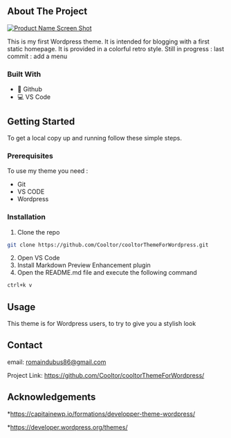 
<!-- ABOUT THE PROJECT -->
## About The Project

[![Product Name Screen Shot][product-screenshot]](https://example.com)

This is my first Wordpress theme. It is intended for blogging with a first static homepage.
It is provided in a colorful retro style.
Still in progress : last commit : add a menu

### Built With


* 🐙 Github
* 💻 VS Code

<!-- GETTING STARTED -->
## Getting Started

To get a local copy up and running follow these simple steps.

### Prerequisites

To use my theme you need :
* Git
* VS CODE
* Wordpress


### Installation
 
1. Clone the repo
```sh
git clone https://github.com/Cooltor/cooltorThemeForWordpress.git
```
2. Open VS Code
3. Install Markdown Preview Enhancement plugin
3. Open the README.md file and execute the following command
```sh
ctrl+k v
```


<!-- USAGE EXAMPLES -->
## Usage

This theme is for Wordpress users, to try to give you a stylish look



<!-- CONTACT -->
## Contact

email: romaindubus86@gmail.com

Project Link: https://github.com/Cooltor/cooltorThemeForWordpress/



<!-- ACKNOWLEDGEMENTS -->
## Acknowledgements

*https://capitainewp.io/formations/developper-theme-wordpress/

*https://developer.wordpress.org/themes/





<!-- MARKDOWN LINKS & IMAGES -->
<!-- https://www.markdownguide.org/basic-syntax/#reference-style-links -->
[contributors-shield]: https://img.shields.io/github/contributors/NicolasBrondin/basic-readme-template.svg?style=flat-square
[contributors-url]: https://github.com/NicolasBrondin/basic-readme-template/graphs/contributors
[forks-shield]: https://img.shields.io/github/forks/NicolasBrondin/basic-readme-template.svg?style=flat-square
[forks-url]: https://github.com/NicolasBrondin/basic-readme-template/network/members
[stars-shield]: https://img.shields.io/github/stars/NicolasBrondin/basic-readme-template.svg?style=flat-square
[stars-url]: https://github.com/NicolasBrondin/basic-readme-template/stargazers
[issues-shield]: https://img.shields.io/github/issues/NicolasBrondin/basic-readme-template.svg?style=flat-square
[issues-url]: https://github.com/NicolasBrondin/basic-readme-template/issues
[license-shield]: https://img.shields.io/github/license/NicolasBrondin/basic-readme-template.svg?style=flat-square
[license-url]: https://github.com/NicolasBrondin/basic-readme-template/blob/master/LICENSE.txt
[linkedin-shield]: https://img.shields.io/badge/-LinkedIn-black.svg?style=flat-square&logo=linkedin&colorB=555
[linkedin-url]: https://linkedin.com/in/othneildrew
[product-screenshot]: docs/cover.jpg
